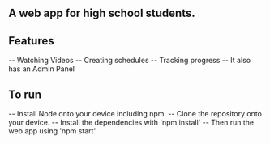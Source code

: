 ## A web app for high school students.
## Features
-- Watching Videos
-- Creating schedules
-- Tracking progress
-- It also has an Admin Panel

## To run
-- Install Node onto your device including npm.
-- Clone the repository onto your device.
-- Install the dependencies with 'npm install'
-- Then run the web app using 'npm start'

